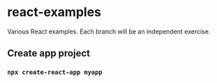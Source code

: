 # react-examples
Various React examples.
Each branch will be an independent exercise.

## Create app project
### `npx create-react-app myapp`
